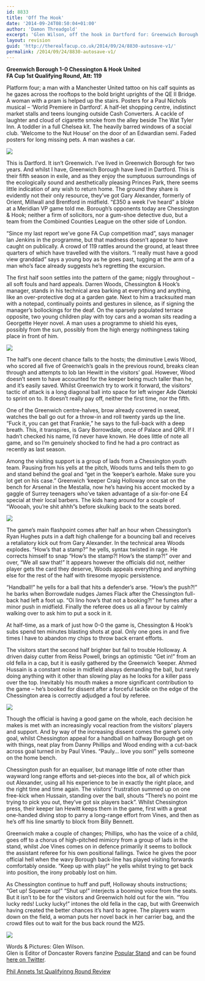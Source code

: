 ```yaml
---
id: 8833
title: 'Off The Hook'
date: '2014-09-24T08:50:04+01:00'
author: 'Damon Threadgold'
excerpt: 'Glen Wilson, off the hook in Dartford for: Greenwich Borough 1-0 Chessington & Hook.'
layout: revision
guid: 'http://therealfacup.co.uk/2014/09/24/8830-autosave-v1/'
permalink: /2014/09/24/8830-autosave-v1/
---
```


**Greenwich Borough 1-0 Chessington &amp; Hook United  
FA Cup 1st Qualifying Round, Att: 119**

Platform four; a man with a Manchester United tattoo on his calf squints as he gazes across the rooftops to the bold bright uprights of the QE II Bridge. A woman with a pram is helped up the stairs. Posters for a Paul Nichols musical – ‘World Premiere in Dartford’. A half-let shopping centre, indistinct market stalls and teens lounging outside Cash Converters. A cackle of laughter and cloud of cigarette smoke from the alley beside The Wat Tyler Inn. A toddler in a full Chelsea kit. The heavily barred windows of a social club. ‘Welcome to the Nut House’ on the door of an Edwardian semi. Faded posters for long missing pets. A man washes a car.

![](https://lh3.googleusercontent.com/-6XMYxwlmprw/VCJ1J29NXQI/AAAAAAAAE2A/ATiTUyvPoSU/s512/Greenwich_Chessington1.jpg)

This is Dartford. It isn’t Greenwich. I’ve lived in Greenwich Borough for two years. And whilst I have, Greenwich Borough have lived in Dartford. This is their fifth season in exile, and as they enjoy the sumptuous surroundings of the ecologically sound and aesthetically pleasing Princes Park, there seems little indication of any wish to return home. The ground they share is evidently not their only resource, they’ve got Gary Alexander, formerly of Orient, Millwall and Brentford in midfield. “£350 a week I’ve heard” a bloke at a Meridian VP game told me. Borough’s opponents today are Chessington &amp; Hook; neither a firm of solicitors, nor a gum-shoe detective duo, but a team from the Combined Counties League on the other side of London.

“Since my last report we’ve gone FA Cup competition mad”, says manager Ian Jenkins in the programme, but that madness doesn’t appear to have caught on publically. A crowd of 119 rattles around the ground, at least three quarters of which have travelled with the visitors. “I really must have a good view granddad” says a young boy as he goes past, tugging at the arm of a man who’s face already suggests he’s regretting the excursion.

The first half soon settles into the pattern of the game; niggly throughout – all soft fouls and hard appeals. Darren Woods, Chessington &amp; Hook’s manager, stands in his technical area barking at everything and anything, like an over-protective dog at a garden gate. Next to him a tracksuited man with a notepad, continually points and gestures in silence, as if signing the manager’s bollockings for the deaf. On the sparsely populated terrace opposite, two young children play with toy cars and a woman sits reading a Georgette Heyer novel. A man uses a programme to shield his eyes, possibly from the sun, possibly from the high energy nothingness taking place in front of him.

![](https://lh6.googleusercontent.com/-7AXfuB0frTw/VCJ1J2MYC-I/AAAAAAAAE2U/6QPbCMElrT4/s512/Greenwich_Chessington3.jpg)

The half’s one decent chance falls to the hosts; the diminutive Lewis Wood, who scored all five of Greenwich’s goals in the previous round, breaks clean through and attempts to lob Ian Hewitt in the visitors’ goal. However, Wood doesn’t seem to have accounted for the keeper being much taller than he, and it’s easily saved. Whilst Greenwich try to work it forward, the visitors’ tactic of attack is a long diagonal ball into space for left winger Ade Oketoki to sprint on to. It doesn’t really pay off, neither the first time, nor the fifth.

One of the Greenwich centre-halves, brow already covered in sweat, watches the ball go out for a throw-in and roll twenty yards up the line. “Fuck it, you can get that Frankie,” he says to the full-back with a deep breath. This, it transpires, is Gary Borrowdale, once of Palace and QPR. If I hadn’t checked his name, I’d never have known. He does little of note all game, and so I’m genuinely shocked to find he had a pro contract as recently as last season.

Among the visiting support is a group of lads from a Chessington youth team. Pausing from his yells at the pitch, Woods turns and tells them to go and stand behind the goal and “get in the ‘keeper’s earhole. Make sure you lot get on his case.” Greenwich ‘keeper Craig Holloway once sat on the bench for Arsenal in the Mestalla, now he’s having his accent mocked by a gaggle of Surrey teenagers who’ve taken advantage of a six-for-one E4 special at their local barbers. The kids hang around for a couple of “Woooah, you’re shit ahhh”s before skulking back to the seats bored.

![](https://lh5.googleusercontent.com/-ap0Ou8-1Z2s/VCJ1J5vf_qI/AAAAAAAAE2M/ZRWHqud97_k/s512/Greenwich_Chessington2.jpg)

The game’s main flashpoint comes after half an hour when Chessington’s Ryan Hughes puts in a daft high challenge for a bouncing ball and receives a retaliatory kick out from Gary Alexander. In the technical area Woods explodes. “How’s that a stamp?” he yells, syntax twisted in rage. He corrects himself to snap “How’s the stamp?! How’s the stamp?!” over and over, “We all saw that!” It appears however the officials did not, neither player gets the card they deserve, Woods appeals everything and anything else for the rest of the half with tiresome myopic persistence.

“Handball!” he yells for a ball that hits a defender’s arse. “How’s the push?!” he barks when Borrowdale nudges James Flack after the Chessington full-back had left a foot up. “Oi lino how’s that not a booking?!” he fumes after a minor push in midfield. Finally the referee does us all a favour by calmly walking over to ask him to put a sock in it.

At half-time, as a mark of just how 0-0 the game is, Chessington &amp; Hook’s subs spend ten minutes blasting shots at goal. Only one goes in and five times I have to abandon my chips to throw back errant efforts.

The visitors start the second half brighter but fail to trouble Holloway. A driven daisy cutter from Reiss Powell, brings an optimistic “Get in!” from an old fella in a cap, but it is easily gathered by the Greenwich ‘keeper. Ahmed Hussain is a constant noise in midfield always demanding the ball, but rarely doing anything with it other than slowing play as he looks for a killer pass over the top. Inevitably his mouth makes a more significant contribution to the game – he’s booked for dissent after a forceful tackle on the edge of the Chessington area is correctly adjudged a foul by referee.

![](https://lh3.googleusercontent.com/-wdiPDXTxDIc/VCJ1KYxDFkI/AAAAAAAAE2Y/724ZmQazV8g/s512/Greenwich_Chessington4.jpg)

Though the official is having a good game on the whole, each decision he makes is met with an increasingly vocal reaction from the visitors’ players and support. And by way of the increasing dissent comes the game’s only goal, whilst Chessington appeal for a handball on halfway Borough get on with things, neat play from Danny Phillips and Wood ending with a cut-back across goal turned in by Paul Vines. “Pauly… love you son!” yells someone on the home bench.

Chessington push for an equaliser, but manage little of note other than wayward long range efforts and set-pieces into the box, all of which pick out Alexander, using all his experience to be in exactly the right place, and the right time and time again. The visitors’ frustration summed up on one free-kick when Hussain, standing over the ball, shouts “There’s no point me trying to pick you out, they’ve got six players back”. Whilst Chessington press, their keeper Ian Hewitt keeps them in the game, first with a great one-handed diving stop to parry a long-range effort from Vines, and then as he’s off his line smartly to block from Billy Bennett.

Greenwich make a couple of changes; Phillips, who has the voice of a child, goes off to a chorus of high-pitched mimicry from a group of lads in the stand, whilst Joe Vines comes on in defence primarily it seems to bollock the assistant referee for his own positional failings. Twice he gives the poor official hell when the wavy Borough back-line has played visiting forwards comfortably onside. “Keep up with play!” he yells whilst trying to get back into position, the irony probably lost on him.

As Chessington continue to huff and puff, Holloway shouts instructions; “Get up! Squeeze up!” “Shut up!” interjects a booming voice from the seats. But it isn’t to be for the visitors and Greenwich hold out for the win. “You lucky reds! Lucky lucky!” intones the old fella in the cap, but with Greenwich having created the better chances it’s hard to agree. The players warm down on the field, a woman puts her novel back in her carrier bag, and the crowd files out to wait for the bus back round the M25.

![](https://lh4.googleusercontent.com/-Ixgi7F_picE/VCJ1KyB-RYI/AAAAAAAAE2c/eKXjovbQhQM/s512/Greenwich_Chessington5.jpg)

Words &amp; Pictures: Glen Wilson.  
Glen is Editor of Doncaster Rovers fanzine [Popular Stand](http://popularstand.wordpress.com/) and can be found [here on Twitter](https://twitter.com/vivarovers).

[Phil Annets 1st Qualifyinng Round Review](http://therealfacup.co.uk/2014/09/19/hard-cheese-for-cathedral-city/)